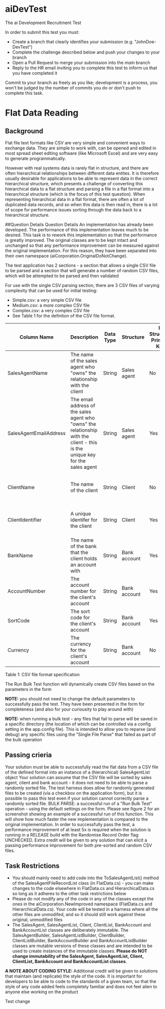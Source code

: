 # aiDevTest
The ai Development Recruitment Test

In order to submit this test you must:
- Create a branch that clearly identifies your submission (e.g. "JohnDoe-DevTest")
- Complete the challenge described below and push your changes to your branch
- Open a Pull Request to merge your submission into the _main_ branch
- Reply to the HR email inviting you to complete this test to inform us that you have completed it

Commit to your branch as freely as you like; development is a process, you won't be judged by the number of commits you do or don't push to complete this task.

# Flat Data Reading
## Background
Flat file text formats like CSV are very simple and convenient ways to exchange data. They are simple to work with, can be opened and edited in most spread sheet editing software (like Microsoft Excel) and are very easy to generate programmatically.

However with real systems data is rarely flat in structure, and there are often hierarchical relationships between different data entites. It is therefore usually desirable for applications to be able to represent data in the correct hierarchical structure, which presents a challenge of converting this hierarchical data to a flat structure and parsing a file in a flat format into a hierarchical structure (which is the focus of this test question). 
When representing hierarchical data in a flat format, there are often a lot of duplicated data records, and so when this data is then read in, there is a lot of scope for performance issues sorting through the data back to a hierarchical structure.

##Question Details
Question Details
An implementation has already been developed. The performance of this implementation leaves much to be desired. This task is to rework this implementation so that the performance is greatly improved. The original classes are to be kept intact and unchanged so that any performance improvement can be measured against the original implementation. For this reason, they have been separated into their own namespace (aiCorporation.OriginalDoNotChange).

The test application has 2 sections - a section that allows a single CSV file to be parsed and a section that will generate a number of random CSV files, which will be attempted to be parsed and then validated

For use with the single CSV parsing section, there are 3 CSV files of varying complexity that can be used for initial testing:

- Simple.csv: a very simple CSV file
- Medium.csv: a more complex CSV file
- Complex.csv: a very complex CSV file
- See Table 1 for the defintion of the CSV file format.

Column Name | Description | Data Type | Structure | Is Structure Primary Key | Owned By
--- | --- | --- |--- |--- |--- 
SalesAgentName | The name of the sales agent who "owns" the relationship with the client | String | Sales agent	 | No | N/A 
SalesAgentEmailAddress | The email address of the sales agent who "owns" the relationship with the client - this is the unique key for the sales agent	 | String | Sales agent | Yes | N/A
ClientName | The name of the client	 | String | Client | No | Sales Agent (One to many) 
ClientIdentifier | A unique identifer for the client	 | String | Client | Yes | Sales Agent (One to many) 
BankName | The name of the bank that the client holds an account with	 | String | Bank account | Yes | Client (One to many) 
AccountNumber | The account number for the client's account	 | String | Bank account | Yes | Client (One to many) 
SortCode | The sort code for the client's account	 | String | Bank account | Yes | Client (One to many)  
Currency | The currency for the client's account	 | String | Bank account | No | Client (One to many)  

Table 1: CSV file format specification

The Run Bulk Test function will dynamically create CSV files based on the parameters in the form

**NOTE:** you should not need to change the default parameters to successfully pass the test. They have been presented in the form for completeness (and also for your curiousity to play around with)

**NOTE:** when running a bulk test - any files that fail to parse will be saved in a specific directory (the location of which can be controlled via a config setting in the app.config file). This is intended to allow you to reparse (and debug) any specific files using the "Single File Parse" that failed as part of the bulk operation

## Passing crieria
Your solution must be able to successfully read the flat data from a CSV file of the defined format into an instance of a (hierarchical) SalesAgentList object
Your solution can assume that the CSV file will be sorted by sales agent, client and bank account - it does not need to be able to parse a randomly sorted file. The test harness does allow for randomly generated files to be created (via a checkbox on the application form), but it is possible to pass this test even if your solution cannot correctly parse a randomly sorted file.
BULK PARSE: a successful run of a "Run Bulk Test" operation - using the default settings on the form. Please see figure 2 for an screenshot showing an example of a successful run of this function. This will show how much faster the new implementation is compared to the original implementation. In order to successfully pass the test, a performance improvement of at least 5x is required when the solution is running in a RELEASE build with the Randomise Record Order flag UNCHECKED. Extra credit will be given to any solution that can elicit a passing performance improvement for both pre-sorted and random CSV files.

## Task Restrictions
- You should mainly need to add code into the ToSalesAgentList() method of the SalesAgentFileRecordList class (in FlatData.cs) - you can make changes to the code elsewhere in FlatData.cs and HierarchicalData.cs so long as it adheres to the other task restrictions below
- Please do not modify any of the code in any of the classes except the ones in the aiCorporation.NewImproved namespace (FlatData.cs and HierarchicalData.cs). Your code will be tested in a harness where all the other files are unmodifed, and so it should still work against these original, unmodified files
- The SalesAgent, SalesAgentList, Client, ClientList, BankAccount and BankAccountList classes are deliberately immutable. The SalesAgentBuilder, SalesAgentListBuilder, ClientBuilder, ClientListBuilder, BankAccountBuilder and BankAccountListBuilder classes are mutable versions of these classes and are intended to be used to create instances of the immutable classes. **Please do NOT change immutability of the SalesAgent, SalesAgentList, Client, ClientList, BankAccount and BankAccountList classes**.

**A NOTE ABOUT CODING STYLE:** Additional credit will be given to solutions that maintain (and replicate) the style of the code. It is important for developers to be able to code to the standards of a given team, so that the style of any code added feels completely familiar and does not feel alien to anyone else working on the product

Test change